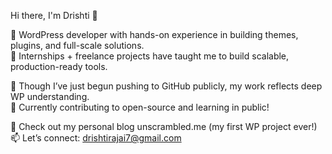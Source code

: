 Hi there, I'm Drishti 👋

🔧 WordPress developer with hands-on experience in building themes, plugins, and full-scale solutions.  
💼 Internships + freelance projects have taught me to build scalable, production-ready tools.

🧠 Though I’ve just begun pushing to GitHub publicly, my work reflects deep WP understanding.  
🌟 Currently contributing to open-source and learning in public!

📌 Check out my personal blog unscrambled.me (my first WP project ever!)
📫 Let’s connect: drishtirajai7@gmail.com

<!---
DrishtiRajai/DrishtiRajai is a ✨ special ✨ repository because its `README.md` (this file) appears on your GitHub profile.
You can click the Preview link to take a look at your changes.
--->
